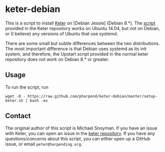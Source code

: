 # keter-debian

This is a script to install [Keter] on [Debian Jessie] (Debian 8.*). The
[script] provided in the Keter repository works on Ubuntu 14.04, but not
on Debian, or (I believe) any versions of Ubuntu that use systemd.

There are some small but subtle differences between the two
distributions. The most important difference is that Debian uses systemd
as its init system, and therefore, the Upstart script provided in the
normal keter repository does not work on Debian 8.* or greater.

## Usage

To run the script, run

    wget -O - https://raw.github.com/pharpend/keter-debian/master/setup-keter.sh | bash -ex

## Contact

The original author of this script is Michael Snoyman. If you have an
issue with Keter, you can open an issue in the
[keter repository][keter]. If you have any questions/concerns about this
script, you can either open up a GitHub issue, or email
`peter@harpending.org`.

[Debian]: https://www.debian.org/
[keter]: https://github.com/snoyberg/keter
[script]: https://github.com/snoyberg/keter/blob/master/setup-keter.sh
